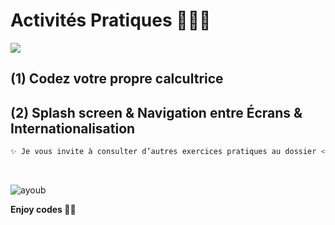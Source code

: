 # Activités Pratiques 👨🏻‍💻
![](https://www.tech-connect.info/wp-content/uploads/developpement-applications-Android.jpg)

## (1) Codez votre propre calcultrice

## (2) Splash screen & Navigation entre Écrans & Internationalisation

```sh
✨ Je vous invite à consulter d’autres exercices pratiques au dossier << + >> 
```

<br>

![ayoub](https://user-images.githubusercontent.com/92756846/220727344-dbb21e84-4584-4055-bde5-a3c90a64a618.jpg)

**Enjoy codes 👨‍💻**
